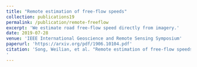 ```yaml
---
title: "Remote estimation of free-flow speeds"
collection: publications19
permalink: /publication/remote-freeflow
excerpt: 'We estimate road free-flow speed directly from imagery.'
date: 2019-07-28
venue: 'IEEE International Geoscience and Remote Sensing Symposium'
paperurl: 'https://arxiv.org/pdf/1906.10104.pdf'
citation: 'Song, Weilian, et al. "Remote estimation of free-flow speeds." IGARSS 2019-2019 IEEE International Geoscience and Remote Sensing Symposium. IEEE, 2019.
'
---
```



